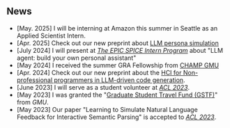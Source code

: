 ## News
- [May. 2025] I will be interning at Amazon this summer in Seattle as an Applied Scientist Intern.
- [Apr. 2025] Check out our new preprint about [LLM persona simulation](https://arxiv.org/pdf/2305.08195.pdf)
- [July 2024] I will present at *[The EPIC SPICE Intern Program](https://rprc.gmu.edu/)* about "LLM agent: build your own personal assistant"
- [May 2024] I received the summer GRA Fellowship from [CHAMP GMU](https://cahmp.gmu.edu/)
- [Apr. 2024] Check out our new preprint about the [HCI for Non-professional programmers in LLM-driven code generation](https://arxiv.org/pdf/2405.10250v3).
- [June 2023] I will serve as a student volunteer at *[ACL 2023](https://2023.aclweb.org/)*.
- [May 2023] I was granted the "[Graduate Student Travel Fund (GSTF)](https://graduate.gmu.edu/financial-support/conference-travel-funding)" from *GMU*.
- [May 2023] Our paper "Learning to Simulate Natural Language Feedback for Interactive Semantic Parsing" is accepted to *[ACL 2023](https://2023.aclweb.org/)*.